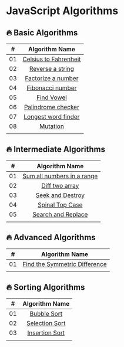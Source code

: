 # JavaScript Algorithms

## 🔥 Basic Algorithms
|   #   |                           Algorithm Name                            |
| :---: | :-----------------------------------------------------------------: |
|  01   | [Celsius to Fahrenheit](/Basic_Algorithms/celsius_to_fahrenheit.js) |
|  02   |      [Reverse a string](/Basic_Algorithms/reverse-a-string.js)      |
|  03   |    [Factorize a number](/Basic_Algorithms/factorize_a_number.js)    |
|  04   |         [Fibonacci number](/Basic_Algorithms/fibonacci.js)          |
|  05   |           [Find Vowel](/Basic_Algorithms/find-vowels.js)            |
|  06   |    [Palindrome checker](/Basic_Algorithms/palindrome-checker.js)    |
|  07   |   [Longest word finder](/Basic_Algorithms/longest-word-finder.js)   |
|  08   |              [Mutation](/Basic_Algorithms/mutation.js)              |
|       |                                                                     |





## 🔥 Intermediate Algorithms
|   #   |                              Algorithm Name                              |
| :---: | :----------------------------------------------------------------------: |
|  01   | [Sum all numbers in a range](/Intermediate_Algorithms/sum_all_number.js) |
|  02   |       [Diff two array](/Intermediate_Algorithms/diff_two_array.js)       |
|  03   |     [Seek and Destroy](/Intermediate_Algorithms/seek_and_destroy.js)     |
|  04   |      [Spinal Top Case](/Intermediate_Algorithms/spinal_top_case.js)      |
|  05   |   [Search and Replace](/Intermediate_Algorithms/search_and_replace.js)   |
|       |                                                                          |

## 🔥 Advanced Algorithms
|   #   |                                Algorithm Name                                 |
| :---: | :---------------------------------------------------------------------------: |
|  01   | [Find the Symmetric Difference](/Advanced_Algorithms/symmetric_difference.js) |
|       |                                                                               |


## 🔥 Sorting Algorithms
|   #   |                      Algorithm Name                      |
| :---: | :------------------------------------------------------: |
|  01   |    [Bubble Sort](/Advanced_Algorithms/bubble_sort.js)    |
|  02   | [Selection Sort](/Advanced_Algorithms/selection_sort.js) |
|  03   | [Insertion Sort](/Advanced_Algorithms/insertion_sort.js) |
|       |                                                          |